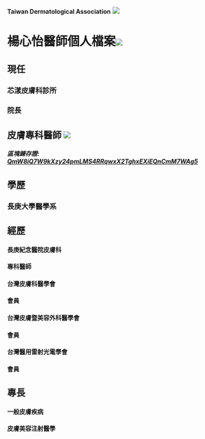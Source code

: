 **Taiwan Dermatological Association**
![](https://i.imgur.com/c4PrZud.png)
# 楊心怡醫師個人檔案![](https://i.imgur.com/LwxVHcd.png)


## 現任

### 芯漾皮膚科診所 

### 院長 



## 皮膚專科醫師 ![](https://i.imgur.com/JP4b3IN.png)

##### 區塊錬存證: [QmW8iQ7W9kXzy24pmLMS4RRqwxX2TghxEXiEQnCmM7WAg5](https://explore.ipld.io/#/explore/QmW8iQ7W9kXzy24pmLMS4RRqwxX2TghxEXiEQnCmM7WAg5)


## 學歷

### 長庚大學醫學系



## 經歷

#### 長庚紀念醫院皮膚科

#### 專科醫師

#### 台灣皮膚科醫學會

#### 會員

#### 台灣皮膚暨美容外科醫學會

#### 會員

#### 台灣醫用雷射光電學會

#### 會員



## 專長

#### 一般皮膚疾病

#### 皮膚美容注射醫學




